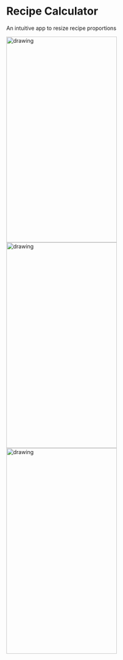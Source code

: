 # Recipe Calculator
An intuitive app to resize recipe proportions

<img src="https://user-images.githubusercontent.com/70655168/118551892-21f97880-b756-11eb-9dfc-70fd45fa4e35.jpg" alt="drawing" width="290" height="540"/>
<img src="https://user-images.githubusercontent.com/70655168/118551908-29208680-b756-11eb-9c75-7540cd7c3391.jpg" alt="drawing" width="290" height="540"/>
<img src="https://user-images.githubusercontent.com/70655168/118551917-2a51b380-b756-11eb-8765-ca146a99c8b3.jpg" alt="drawing" width="290" height="540"/>

